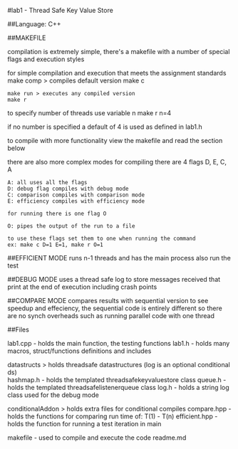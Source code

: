 
#lab1 - Thread Safe Key Value Store

##Language: C++

##MAKEFILE

compilation is extremely simple, there's a makefile with a number of
special flags and execution styles

for simple compilation and execution that meets the assignment standards 
	make comp > compiles default version
	make c

	make run > executes any compiled version
	make r

to specify number of threads use variable n
	make r n=4

if no number is specified a default of 4 is used as defined in lab1.h

to compile with more functionality view the makefile and read the section below

there are also more complex modes 
	for compiling there are 4 flags D, E, C, A

	A: all uses all the flags
	D: debug flag compiles with debug mode
	C: comparison compiles with comparison mode
	E: efficiency compiles with efficiency mode

	for running there is one flag O

	O: pipes the output of the run to a file

	to use these flags set them to one when running the command
	ex: make c D=1 E=1, make r O=1

##EFFICIENT MODE
	runs n-1 threads and has the main process also run the test

##DEBUG MODE
	uses a thread safe log to store messages received that print at the end of execution including crash points

##COMPARE MODE
	compares results with sequential version to see speedup and effeciency, the sequential code is entirely different so there are no synch overheads such as running parallel code with one thread

##Files

lab1.cpp  - holds the main function, the testing functions
lab1.h    - holds many macros, struct/functions definitions and includes

datastructs > holds threadsafe datastructures (log is an optional conditional ds)	
	hashmap.h - holds the templated threadsafekeyvaluestore class
	queue.h   - holds the templated threadsafelistenerqueue class
	log.h 	  - holds a string log class used for the debug mode

conditionalAddon > holds extra files for conditional compiles
	compare.hpp - holds the functions for comparing run time of: T(1) - T(n)
	efficient.hpp - holds the function for running a test iteration in main

makefile  - used to compile and execute the code
readme.md